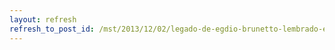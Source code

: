 ```yaml
---
layout: refresh
refresh_to_post_id: /mst/2013/12/02/legado-de-egdio-brunetto-lembrado-em-seminrio-no-ms
---
```

